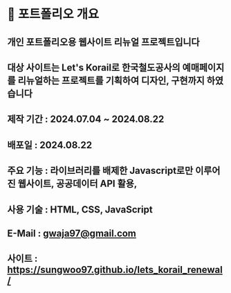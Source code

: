 # 📝 포트폴리오 개요

## 개인 포트폴리오용 웹사이트 리뉴얼 프로젝트입니다

## 대상 사이트는 Let's Korail로 한국철도공사의 예매페이지를 리뉴얼하는 프로젝트를 기획하여 디자인, 구현까지 하였습니다

## 제작 기간 : 2024.07.04 ~ 2024.08.22

## 배포일 : 2024.08.22

## 주요 기능 : 라이브러리를 배제한 Javascript로만 이루어진 웹사이트, 공공데이터 API 활용,

## 사용 기술 : HTML, CSS, JavaScript

## E-Mail : gwaja97@gmail.com

## 사이트 : https://sungwoo97.github.io/lets_korail_renewal/

